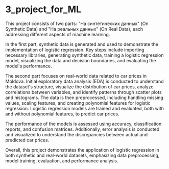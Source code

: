 # 3_project_for_ML

This project consists of two parts: "На синтетических данных" (On Synthetic Data) and "На реальных данных" (On Real Data), each addressing different aspects of machine learning.

In the first part, synthetic data is generated and used to demonstrate the implementation of logistic regression. Key steps include importing necessary libraries, generating synthetic data, training a logistic regression model, visualizing the data and decision boundaries, and evaluating the model's performance.

The second part focuses on real-world data related to car prices in Moldova. Initial exploratory data analysis (EDA) is conducted to understand the dataset's structure, visualize the distribution of car prices, analyze correlations between variables, and identify patterns through scatter plots and histograms. The data is then preprocessed, including handling missing values, scaling features, and creating polynomial features for logistic regression. Logistic regression models are trained and evaluated, both with and without polynomial features, to predict car prices.

The performance of the models is assessed using accuracy, classification reports, and confusion matrices. Additionally, error analysis is conducted and visualized to understand the discrepancies between actual and predicted car prices.

Overall, this project demonstrates the application of logistic regression in both synthetic and real-world datasets, emphasizing data preprocessing, model training, evaluation, and performance analysis.
